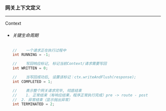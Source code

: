 ### 网关上下文定义

------

Context

- ###### 关键生命周期

  ```java
  //	一个请求正在执行过程中
  int RUNNING = -1;
  
  // 	写回响应标记, 标记当前Context/请求需要写回
  int WRITTEN = 0;
  
  //	当写回成功后, 设置该标记：ctx.writeAndFlush(response);
  int COMPLETED = 1;
  
  //	表示整个网关请求完毕, 彻底结束
  //	1. 正常结束（有响应结果，程序正常执行完成）pre -> route - post 
  //  2. 异常结束（显示抛出异常）
  int TERMINATED = 2;
  ```